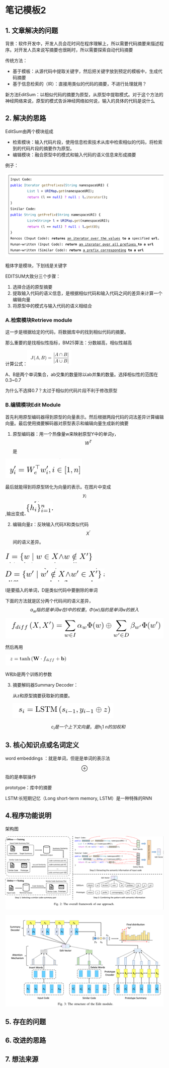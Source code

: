 # 笔记模板2

## 1. 文章解决的问题

背景：软件开发中，开发人员会花时间在程序理解上，所以需要代码摘要来描述程序。对开发人员来说写摘要也很耗时，所以需要探索自动代码摘要

传统方法：

* 基于模板：从源代码中提取关键字，然后把关键字放到预定的模板中，生成代码摘要
* 基于信息检索的（IR）：直接用类似的代码的摘要，不进行处理就用？



新方法EditSum：以相似代码的摘要为原型，从原型中提取模式。对于这个方法的神经网络来说，原型的模式告诉神经网络如何说，输入的具体的代码是说什么



## 2. 解决的思路

EditSum由两个模块组成

* 检索模块：输入代码片段，使用信息检索技术从库中检索相似的代码，将检索到的代码片段的摘要作为原型。
* 编辑模块：融合原型中的模式和输入代码的语义信息来形成摘要

例子：

<img src="EditSum_A_Retrieve-and-Edit_Framework_for_Source_Code_Summarization.assets/image-20220518145329155.png" alt="image-20220518145329155" style="zoom:67%;" />

粗体字是模块，下划线是关键字



EDITSUM大致分三个步骤：

1. 选择合适的原型摘要
2. 提取输入代码的语义信息，是根据相似代码和输入代码之间的差异来计算一个编辑向量
3. 将原型中的模式与输入代码的语义相结合

### A.检索模块Retrieve module

这一步是根据给定的代码，将数据库中的找到相似代码的摘要。

那么重要的是找相似性指标，BM25算法：分数越高，相似性越高

计算公式：<img src="EditSum_A_Retrieve-and-Edit_Framework_for_Source_Code_Summarization.assets/image-20220518153815011.png" alt="image-20220518153815011" style="zoom:50%;" />

A、B是两个单词集合，ab交集的数量除以ab并集的数量。选择相似性的范围在0.3~0.7

为什么不选择0.7？太过于相似的代码片段不利于修改原型

### B.编辑模块Edit Module

首先利用原型编码器得到原型的向量表示。然后根据两段代码的词法差异计算编辑向量。最后使用摘要解码器对原型表示和编辑向量生成新的摘要

1. 原型编码器：用一个热像量w来映射原型Y中的单词y，$$W^T$$是

![image-20220518160502710](EditSum_A_Retrieve-and-Edit_Framework_for_Source_Code_Summarization.assets/image-20220518160502710.png)

最后就能得到将原型转化为向量的表示。在图片中变成$$y_i$$,输出变成![image-20220518195054107](EditSum_A_Retrieve-and-Edit_Framework_for_Source_Code_Summarization.assets/image-20220518195054107.png)

2. 编辑向量z：反映输入代码X和类似代码$$X^‘$$间的语义差异。

![image-20220518191507266](EditSum_A_Retrieve-and-Edit_Framework_for_Source_Code_Summarization.assets/image-20220518191507266.png)

![image-20220518191521453](EditSum_A_Retrieve-and-Edit_Framework_for_Source_Code_Summarization.assets/image-20220518191521453.png)

I是要插入的单词，D是类似代码中要删除的单词

下面的方法就是区分两个代码间的语义差异，$$\alpha_w指的是单词w在I中的权重，\Phi(w)指的是单词w的嵌入$$

![image-20220518192233536](EditSum_A_Retrieve-and-Edit_Framework_for_Source_Code_Summarization.assets/image-20220518192233536.png)

然后再用		

<img src="EditSum_A_Retrieve-and-Edit_Framework_for_Source_Code_Summarization.assets/image-20220518193723326.png" alt="image-20220518193723326" style="zoom:67%;" />

W和b是两个训练的参数

3. 摘要解码器Summary Decoder：

   从z和原型摘要获取新的摘要。

   ![image-20220518195251609](EditSum_A_Retrieve-and-Edit_Framework_for_Source_Code_Summarization.assets/image-20220518195251609.png)

   $$c_i是一个上下文向量，是{h_i}1~n的加权和$$

## 3. 核心知识点或名词定义

word embeddings ：就是单词，但是是单词的表示法

$$\oplus$$指的是串联操作

prototype：库中的摘要

LSTM:长短期记忆（Long short-term memory, LSTM）是一种特殊的RNN

## 4.程序功能说明

架构图

<img src="EditSum_A_Retrieve-and-Edit_Framework_for_Source_Code_Summarization.assets/image-20220518154610897.png" alt="image-20220518154610897" style="zoom: 67%;" />

![image-20220518191153492](EditSum_A_Retrieve-and-Edit_Framework_for_Source_Code_Summarization.assets/image-20220518191153492.png)

## 5. 存在的问题

## 6. 改进的思路

## 7. 想法来源

